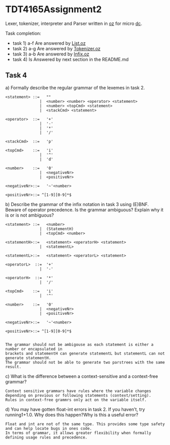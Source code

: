 # TDT4165Assignment2

Lexer, tokenizer, interpreter and Parser written in [oz](http://mozart.github.io/) for micro [dc](https://www.gnu.org/software/bc/manual/dc-1.05/html_mono/dc.html).

Task completion:

- task 1) a-f Are answered by [List.oz](List.oz)
- task 2) a-g Are answered by [Tokenizer.oz](Tokenizer.oz)
- task 3) a-b Are answered by [Infix.oz](Infix.oz)
- task 4) Is Answered by next section in the README.md

## Task 4

a) Formally describe the regular grammar of the lexemes in task 2.

```
<statement> ::=   ""
               |  <number> <number> <operator> <statement>
               |  <number> <topCmd> <statement>
               |  <stackCmd> <statement>

<operator>  ::=	  '+'
               |  '-'
               |  '*'
               |  '/'

<stackCmd>  ::=   'p'

<topCmd>  	::=   'i'
               |  '^'
               |  'd'

<number>    ::=   '0'
               |  <negativeNr>
               |  <positiveNr>

<negativeNr>::=   '~'<number>

<positiveNr>::=	^[1-9][0-9]*$

```
b) Describe the grammar of the infix notation in task 3 using (E)BNF. Beware of operator precedence. Is the grammar ambiguous? Explain why it is or is not ambiguous?

```
<statement> ::=   <number>
               |  (StatementH)
               |  <topCmd> <number>

<statementH>::=   <statement> <operatorH> <statement>
               |  <statementL>

<statementL>::=   <statement> <operatorL> <statement>

<operatorL>  ::=  '+'
               |  '-'

<operatorH>  ::=  '*'
               |  '/'

<topCmd>  	::=   'i'
               |  '^'

<number>    ::=   '0'
               |  <negativeNr>
               |  <positiveNr>

<negativeNr>::=   '~'<number>

<positiveNr>::=	^[1-9][0-9]*$


The grammar should not be ambigouse as each statement is either a number or encapsulated in
brackets and statementH can generate statementL but statementL can not generate statementH.
The grammar should not be able to generate two parstrees with the same result.
```

c) What is the difference between a context-sensitive and a context-free grammar?

```
Context sensitive grammars have rules where the variable changes depending on previous or following statements (context/setting). 
Rules in context-free grammrs only act on the variable itself.
```

d) You may have gotten float-int errors in task 2. If you haven’t, try running1+1.0.  Why does this happen?Why is this a useful error?

```
Float and int are not of the same type. This provides some type safety and can help locate bugs in ones code. 
In terms of grammar, it allows greater flexibility when formally defining usage rules and precedence. 
```
